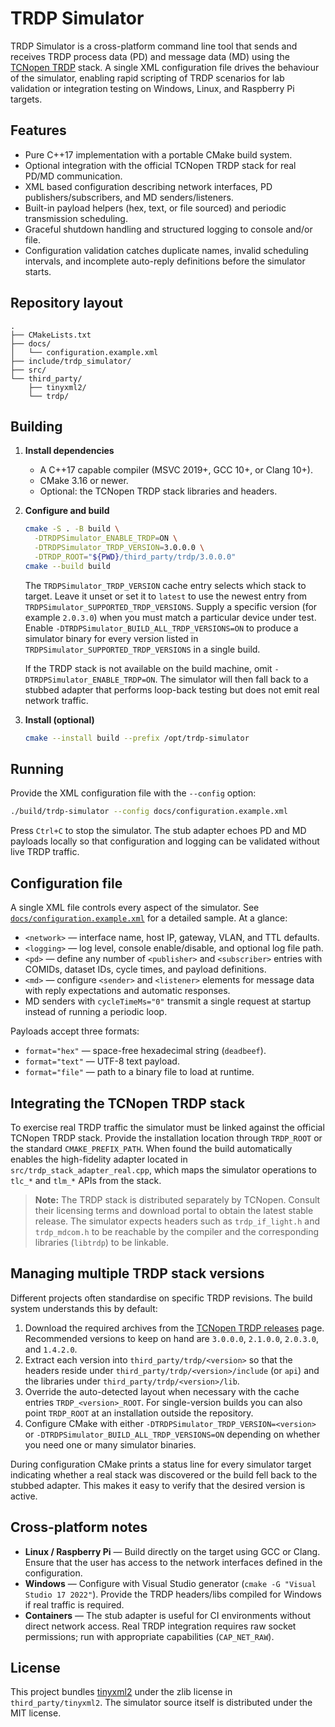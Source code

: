 # TRDP Simulator

TRDP Simulator is a cross-platform command line tool that sends and receives TRDP process data (PD) and message data (MD) using the [TCNopen TRDP](https://www.tcnopen.eu) stack. A single XML configuration file drives the behaviour of the simulator, enabling rapid scripting of TRDP scenarios for lab validation or integration testing on Windows, Linux, and Raspberry Pi targets.

## Features

- Pure C++17 implementation with a portable CMake build system.
- Optional integration with the official TCNopen TRDP stack for real PD/MD communication.
- XML based configuration describing network interfaces, PD publishers/subscribers, and MD senders/listeners.
- Built-in payload helpers (hex, text, or file sourced) and periodic transmission scheduling.
- Graceful shutdown handling and structured logging to console and/or file.
- Configuration validation catches duplicate names, invalid scheduling intervals, and incomplete auto-reply definitions before the
  simulator starts.

## Repository layout

```
.
├── CMakeLists.txt
├── docs/
│   └── configuration.example.xml
├── include/trdp_simulator/
├── src/
└── third_party/
    ├── tinyxml2/
    └── trdp/
```

## Building

1. **Install dependencies**
   - A C++17 capable compiler (MSVC 2019+, GCC 10+, or Clang 10+).
   - CMake 3.16 or newer.
   - Optional: the TCNopen TRDP stack libraries and headers.

2. **Configure and build**

    ```bash
    cmake -S . -B build \
      -DTRDPSimulator_ENABLE_TRDP=ON \
      -DTRDPSimulator_TRDP_VERSION=3.0.0.0 \
      -DTRDP_ROOT="${PWD}/third_party/trdp/3.0.0.0"
    cmake --build build
    ```

    The `TRDPSimulator_TRDP_VERSION` cache entry selects which stack to target. Leave it unset or set it to `latest` to use the newest entry from `TRDPSimulator_SUPPORTED_TRDP_VERSIONS`. Supply a specific version (for example `2.0.3.0`) when you must match a particular device under test. Enable `-DTRDPSimulator_BUILD_ALL_TRDP_VERSIONS=ON` to produce a simulator binary for every version listed in `TRDPSimulator_SUPPORTED_TRDP_VERSIONS` in a single build.

    If the TRDP stack is not available on the build machine, omit `-DTRDPSimulator_ENABLE_TRDP=ON`. The simulator will then fall back to a stubbed adapter that performs loop-back testing but does not emit real network traffic.

3. **Install (optional)**

   ```bash
   cmake --install build --prefix /opt/trdp-simulator
   ```

## Running

Provide the XML configuration file with the `--config` option:

```bash
./build/trdp-simulator --config docs/configuration.example.xml
```

Press `Ctrl+C` to stop the simulator. The stub adapter echoes PD and MD payloads locally so that configuration and logging can be validated without live TRDP traffic.

## Configuration file

A single XML file controls every aspect of the simulator. See [`docs/configuration.example.xml`](docs/configuration.example.xml) for a detailed sample. At a glance:

- `<network>` — interface name, host IP, gateway, VLAN, and TTL defaults.
- `<logging>` — log level, console enable/disable, and optional log file path.
- `<pd>` — define any number of `<publisher>` and `<subscriber>` entries with COMIDs, dataset IDs, cycle times, and payload definitions.
- `<md>` — configure `<sender>` and `<listener>` elements for message data with reply expectations and automatic responses.
- MD senders with `cycleTimeMs="0"` transmit a single request at startup instead of running a periodic loop.

Payloads accept three formats:

- `format="hex"` — space-free hexadecimal string (`deadbeef`).
- `format="text"` — UTF-8 text payload.
- `format="file"` — path to a binary file to load at runtime.

## Integrating the TCNopen TRDP stack

To exercise real TRDP traffic the simulator must be linked against the official TCNopen TRDP stack. Provide the installation location through `TRDP_ROOT` or the standard `CMAKE_PREFIX_PATH`. When found the build automatically enables the high-fidelity adapter located in `src/trdp_stack_adapter_real.cpp`, which maps the simulator operations to `tlc_*` and `tlm_*` APIs from the stack.

> **Note:** The TRDP stack is distributed separately by TCNopen. Consult their licensing terms and download portal to obtain the latest stable release. The simulator expects headers such as `trdp_if_light.h` and `trdp_mdcom.h` to be reachable by the compiler and the corresponding libraries (`libtrdp`) to be linkable.

## Managing multiple TRDP stack versions

Different projects often standardise on specific TRDP revisions. The build system understands this by default:

1. Download the required archives from the [TCNopen TRDP releases](https://sourceforge.net/projects/tcnopen/files/TRDP/) page. Recommended versions to keep on hand are `3.0.0.0`, `2.1.0.0`, `2.0.3.0`, and `1.4.2.0`.
2. Extract each version into `third_party/trdp/<version>` so that the headers reside under `third_party/trdp/<version>/include` (or `api`) and the libraries under `third_party/trdp/<version>/lib`.
3. Override the auto-detected layout when necessary with the cache entries `TRDP_<version>_ROOT`. For single-version builds you can also point `TRDP_ROOT` at an installation outside the repository.
4. Configure CMake with either `-DTRDPSimulator_TRDP_VERSION=<version>` or `-DTRDPSimulator_BUILD_ALL_TRDP_VERSIONS=ON` depending on whether you need one or many simulator binaries.

During configuration CMake prints a status line for every simulator target indicating whether a real stack was discovered or the build fell back to the stubbed adapter. This makes it easy to verify that the desired version is active.

## Cross-platform notes

- **Linux / Raspberry Pi** — Build directly on the target using GCC or Clang. Ensure that the user has access to the network interfaces defined in the configuration.
- **Windows** — Configure with Visual Studio generator (`cmake -G "Visual Studio 17 2022"`). Provide the TRDP headers/libs compiled for Windows if real traffic is required.
- **Containers** — The stub adapter is useful for CI environments without direct network access. Real TRDP integration requires raw socket permissions; run with appropriate capabilities (`CAP_NET_RAW`).

## License

This project bundles [tinyxml2](https://github.com/leethomason/tinyxml2) under the zlib license in `third_party/tinyxml2`. The simulator source itself is distributed under the MIT license.
